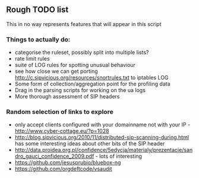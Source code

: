 ## Rough TODO list
This in no way represents features that will appear in this script

### Things to actually do:
* categorise the ruleset, possibly split into multiple lists?
* rate limit rules
* suite of LOG rules for spotting unusual behaviour
* see how close we can get porting http://c.sipvicious.org/resources/snortrules.txt to iptables LOG
* Some form of collection/aggregation point for the profiling data
* Drag in the parsing scripts for working on the ua logs
* More thorough assessment of SIP headers

### Random selection of links to explore
* only accept clients configured with your domainname not with your IP - http://www.cyber-cottage.eu/?p=1028
* http://blog.sipvicious.org/2010/11/distributed-sip-scanning-during.html has some interesting ideas about other bits of the SIP header
* http://data.proidea.org.pl/confidence/5edycja/materialy/prezentacje/sandro_gauci_confidence_2009.pdf - lots of interesting
* https://github.com/jesusprubio/bluebox-ng
* https://github.com/orgdeftcode/vsaudit
